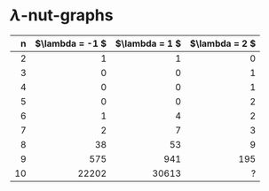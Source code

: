 # $\lambda$-nut-graphs

| n  | $\lambda = -1 $| $\lambda = 1 $| $\lambda = 2 $|
|---:|---------------:|--------------:|--------------:|
| 2  | 1              | 1             | 0             |
| 3  | 0              | 0             | 1             |
| 4  | 0              | 0             | 1             |
| 5  | 0              | 0             | 2             |
| 6  | 1              | 4             | 2             |
| 7  | 2              | 7             | 3             |
| 8  | 38             | 53            | 9             |
| 9  | 575            | 941           | 195           |
| 10 | 22202          | 30613         | ?             |
